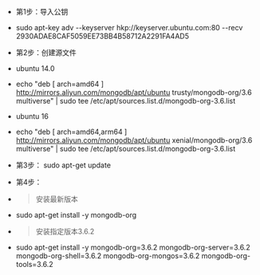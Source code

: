 - 第1步：导入公钥
- sudo apt-key adv --keyserver hkp://keyserver.ubuntu.com:80 --recv 2930ADAE8CAF5059EE73BB4B58712A2291FA4AD5 
- 第2步：创建源文件
- ubuntu 14.0
- echo "deb [ arch=amd64 ] http://mirrors.aliyun.com/mongodb/apt/ubuntu trusty/mongodb-org/3.6 multiverse" | sudo tee /etc/apt/sources.list.d/mongodb-org-3.6.list  
- ubuntu 16
- echo "deb [ arch=amd64,arm64 ] http://mirrors.aliyun.com/mongodb/apt/ubuntu xenial/mongodb-org/3.6 multiverse" | sudo tee /etc/apt/sources.list.d/mongodb-org-3.6.list  
- 第3步：
sudo apt-get update  
- 第4步：

- >安装最新版本
- sudo apt-get install -y mongodb-org  
- >安装指定版本3.6.2
- sudo apt-get install -y mongodb-org=3.6.2 mongodb-org-server=3.6.2 mongodb-org-shell=3.6.2 mongodb-org-mongos=3.6.2 mongodb-org-tools=3.6.2  